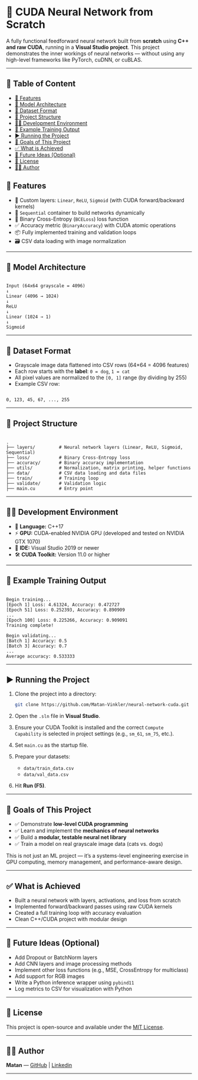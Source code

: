 ﻿# 🧠 CUDA Neural Network from Scratch

A fully functional feedforward neural network built from **scratch** using **C++ and raw CUDA**, running in a **Visual Studio project**. This project demonstrates the inner workings of neural networks — without using any high-level frameworks like PyTorch, cuDNN, or cuBLAS.

---

## 💭 Table of Content
- [🚀 Features](#-features)
- [🧠 Model Architecture](#model-architecture)
- [📸 Dataset Format](#dataset-format)
- [📁 Project Structure](#project-structure)
- [🧑‍💻 Development Environment](#development-environment)
- [🧪 Example Training Output](#example-training-output)
- [▶️ Running the Project](#running-the-project)
- [📌 Goals of This Project](#goals-of-this-project)
- [✅ What is Achieved](#what-is-achieved)
- [🔮 Future Ideas (Optional)](#future-ideas-optional)
- [📄 License](#license)
- [🙋‍♂️ Author](#author)

## 🚀 Features

- 🔢 Custom layers: `Linear`, `ReLU`, `Sigmoid` (with CUDA forward/backward kernels)
- 🧱 `Sequential` container to build networks dynamically
- 🎯 Binary Cross-Entropy (`BCELoss`) loss function
- ✅ Accuracy metric (`BinaryAccuracy`) with CUDA atomic operations
- 📦 Fully implemented training and validation loops
- 🗃️ CSV data loading with image normalization

---

## 🧠 Model Architecture

```

Input (64x64 grayscale = 4096)
↓
Linear (4096 → 1024)
↓
ReLU
↓
Linear (1024 → 1)
↓
Sigmoid

```

---

## 📸 Dataset Format

- Grayscale image data flattened into CSV rows (64×64 = 4096 features)
- Each row starts with the **label**: `0 = dog`, `1 = cat`
- All pixel values are normalized to the `[0, 1]` range (by dividing by 255)
- Example CSV row:
```

0, 123, 45, 67, ..., 255

```

---

## 📁 Project Structure

```

.
├── layers/         # Neural network layers (Linear, ReLU, Sigmoid, Sequential)
├── loss/           # Binary Cross-Entropy loss
├── accuracy/       # Binary accuracy implementation
├── utils/          # Normalization, matrix printing, helper functions
├── data/           # CSV data loading and data files
├── train/          # Training loop
├── validate/       # Validation logic
├── main.cu         # Entry point

```

---

## 🧑‍💻 Development Environment

- 🧠 **Language:** C++17
- ⚡ **GPU:** CUDA-enabled NVIDIA GPU (developed and tested on NVIDIA GTX 1070)
- 🧰 **IDE:** Visual Studio 2019 or newer
- 🛠️ **CUDA Toolkit:** Version 11.0 or higher

---

## 🧪 Example Training Output

```

Begin training...
[Epoch 1] Loss: 4.61324, Accuracy: 0.472727
[Epoch 51] Loss: 0.252393, Accuracy: 0.890909
...
[Epoch 100] Loss: 0.225266, Accuracy: 0.909091
Training complete!

Begin validating...
[Batch 1] Accuracy: 0.5
[Batch 3] Accuracy: 0.7
...
Average accuracy: 0.533333

````

---

## ▶️ Running the Project

1. Clone the project into a directory:
   ```bash
   git clone https://github.com/Matan-Vinkler/neural-network-cuda.git
   ```

2. Open the `.sln` file in **Visual Studio**.

3. Ensure your CUDA Toolkit is installed and the correct `Compute Capability` is selected in project settings (e.g., `sm_61`, `sm_75`, etc.).

4. Set `main.cu` as the startup file.

5. Prepare your datasets:

   * `data/train_data.csv`
   * `data/val_data.csv`

6. Hit **Run (F5)**.

---

## 📌 Goals of This Project

* ✅ Demonstrate **low-level CUDA programming**
* ✅ Learn and implement the **mechanics of neural networks**
* ✅ Build a **modular, testable neural net library**
* ✅ Train a model on real grayscale image data (cats vs. dogs)

This is not just an ML project — it’s a systems-level engineering exercise in GPU computing, memory management, and performance-aware design.

---

## ✅ What is Achieved

* Built a neural network with layers, activations, and loss from scratch
* Implemented forward/backward passes using raw CUDA kernels
* Created a full training loop with accuracy evaluation
* Clean C++/CUDA project with modular design

---

## 🔮 Future Ideas (Optional)

* Add Dropout or BatchNorm layers
* Add CNN layers and image processing methods
* Implement other loss functions (e.g., MSE, CrossEntropy for multiclass)
* Add support for RGB images
* Write a Python inference wrapper using `pybind11`
* Log metrics to CSV for visualization with Python

---

## 📄 License

This project is open-source and available under the [MIT License](LICENSE).

---

## 🙋‍♂️ Author

**Matan** — [GitHub](https://github.com/Matan-Vinkler) | [Linkedin](https://www.linkedin.com/in/matan-vinkler-673120201)

---